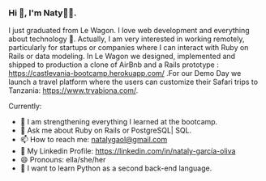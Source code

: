 ### Hi 👋, I'm Naty👩‍💻.

I just graduated from Le Wagon. I love web development and everything about technology 🤖. Actually, I am very interested in working remotely, particularly for startups or companies where I can interact with Ruby on Rails or data modeling.
In Le Wagon we designed, implemented and shipped to production a clone of AirBnb and a Rails prototype : https://castlevania-bootcamp.herokuapp.com/ .For our Demo Day we launch a travel platform where the users can customize their Safari trips to Tanzania: https://www.tryabiona.com/.

Currently:
- 🌱 I am strengthening everything I learned at the bootcamp.
- 💬 Ask me about Ruby on Rails or PostgreSQL| SQL.
- 📫 How to reach me: natalygaol@gmail.com
- 💼 My Linkedin Profile: https://linkedin.com/in/nataly-garcía-oliva
- 😄 Pronouns: ella/she/her
- 📄 I want to learn Python as a second back-end language.
